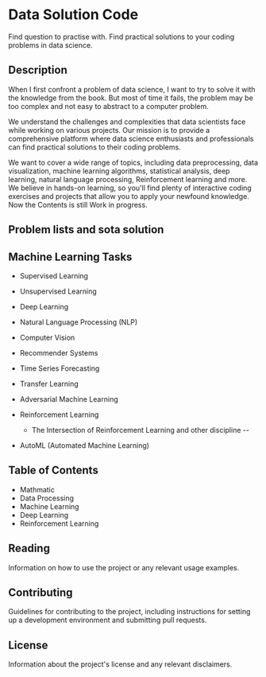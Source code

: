 # Data Solution Code
Find question to practise with.
Find practical solutions to your coding problems in data science.


## Description
When I first confront a problem of data science, I want to try to solve it with the knowledge from the book. But most of time it fails, the problem may be too complex and not easy to abstract to a computer problem. 

We understand the challenges and complexities that data scientists face while working on various projects. Our mission is to provide a comprehensive platform where data science enthusiasts and professionals can find practical solutions to their coding problems.

We want to cover a wide range of topics, including data preprocessing, data visualization, machine learning algorithms, statistical analysis, deep learning, natural language processing, Reinforcement learning and more. We believe in hands-on learning, so you'll find plenty of interactive coding exercises and projects that allow you to apply your newfound knowledge. Now the Contents is still Work in progress.

## Problem lists and sota solution

## Machine Learning Tasks

- Supervised Learning

- Unsupervised Learning

- Deep Learning

- Natural Language Processing (NLP)

- Computer Vision

- Recommender Systems

- Time Series Forecasting

- Transfer Learning

- Adversarial Machine Learning

- Reinforcement Learning
    - The Intersection of Reinforcement Learning and other discipline
    -- 
- AutoML (Automated Machine Learning)




## Table of Contents

- Mathmatic
- Data Processing
- Machine Learning 
- Deep Learning
- Reinforcement Learning


## Reading

Information on how to use the project or any relevant usage examples.

## Contributing

Guidelines for contributing to the project, including instructions for setting up a development environment and submitting pull requests.

## License

Information about the project's license and any relevant disclaimers.
